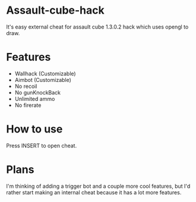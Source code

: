 # Assault-cube-hack

It's easy external cheat for assault cube 1.3.0.2 hack which uses opengl to draw.

# Features

- Wallhack (Customizable)
- Aimbot (Customizable)
- No recoil
- No gunKnockBack
- Unlimited ammo
- No firerate

# How to use

Press INSERT to open cheat.

# Plans

I'm thinking of adding a trigger bot and a couple more cool features, but I'd rather start making an internal cheat because it has a lot more features.
